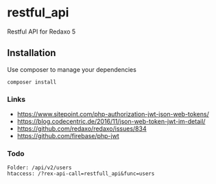# restful_api
Restful API for Redaxo 5


## Installation

Use composer to manage your dependencies

```
composer install
```


### Links
* https://www.sitepoint.com/php-authorization-jwt-json-web-tokens/
* https://blog.codecentric.de/2016/11/json-web-token-jwt-im-detail/
* https://github.com/redaxo/redaxo/issues/834
* https://github.com/firebase/php-jwt


### Todo
```
Folder: /api/v2/users
htaccess: /?rex-api-call=restfull_api&func=users
```
